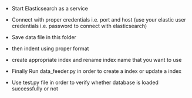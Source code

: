 * Start Elasticsearch as a service

* Connect with proper credentials i.e. port and host (use your elastic user credentials i.e. password to connect with elasticsearch)

* Save data file in this folder

* then indent using proper format

* create appropriate index and rename index name that you want to use

* Finally Run data_feeder.py in order to create a index or update a index

* Use test.py file in order to verify whether database is loaded successfully or not 
